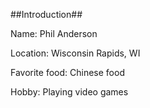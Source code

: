 ##Introduction##

 Name: Phil Anderson
 
 Location: Wisconsin Rapids, WI
 
 Favorite food: Chinese food
 
 Hobby: Playing video games
